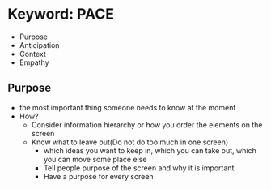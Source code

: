 # Keyword: PACE
- Purpose
- Anticipation
- Context
- Empathy

## Purpose
- the most important thing someone needs to know at the moment
- How?
	- Consider information hierarchy or how you order the elements on the screen
	- Know what to leave out(Do not do too much in one screen)
		- which ideas you want to keep in, which you can take out, which you can move some place else
	  - Tell people purpose of the screen and why it is important
	  - Have a purpose for every screen